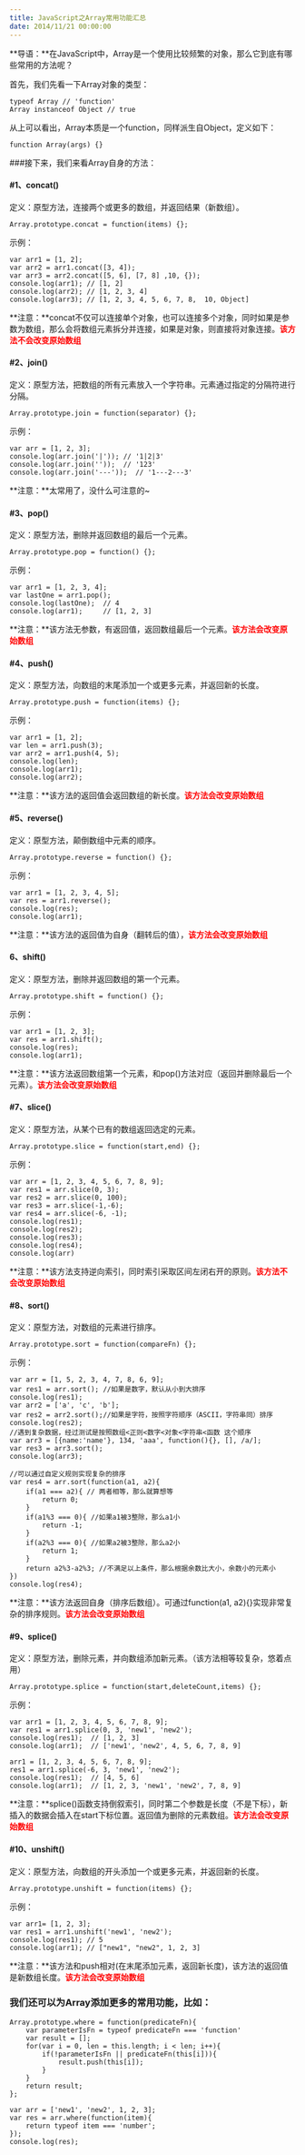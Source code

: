 ```yaml
---
title: JavaScript之Array常用功能汇总
date: 2014/11/21 00:00:00
---
```


**导语：**在JavaScript中，Array是一个使用比较频繁的对象，那么它到底有哪些常用的方法呢？

首先，我们先看一下Array对象的类型：

	typeof Array // 'function'
	Array instanceof Object // true

从上可以看出，Array本质是一个function，同样派生自Object，定义如下：

	function Array(args) {}

###接下来，我们来看Array自身的方法：

#### #1、concat()

定义：原型方法，连接两个或更多的数组，并返回结果（新数组）。

	Array.prototype.concat = function(items) {};

示例：

	var arr1 = [1, 2];
	var arr2 = arr1.concat([3, 4]);
	var arr3 = arr2.concat([5, 6], [7, 8] ,10, {});
	console.log(arr1); // [1, 2]
	console.log(arr2); // [1, 2, 3, 4]
	console.log(arr3); // [1, 2, 3, 4, 5, 6, 7, 8,  10, Object]

**注意：**concat不仅可以连接单个对象，也可以连接多个对象，同时如果是参数为数组，那么会将数组元素拆分并连接，如果是对象，则直接将对象连接。<span style="color:red;"><b>该方法不会改变原始数组</b></span>

#### #2、join()

定义：原型方法，把数组的所有元素放入一个字符串。元素通过指定的分隔符进行分隔。

	Array.prototype.join = function(separator) {};

示例：

	var arr = [1, 2, 3];
	console.log(arr.join('|')); // '1|2|3'
	console.log(arr.join(''));  // '123'
	console.log(arr.join('---'));  // '1---2---3'

**注意：**太常用了，没什么可注意的~

#### #3、pop()

定义：原型方法，删除并返回数组的最后一个元素。

	Array.prototype.pop = function() {};

示例：

	var arr1 = [1, 2, 3, 4];
	var lastOne = arr1.pop();
	console.log(lastOne);  // 4
	console.log(arr1);     // [1, 2, 3]

**注意：**该方法无参数，有返回值，返回数组最后一个元素。<span style="color:red;"><b>该方法会改变原始数组</b></span>

#### #4、push()

定义：原型方法，向数组的末尾添加一个或更多元素，并返回新的长度。

	Array.prototype.push = function(items) {};

示例：

	var arr1 = [1, 2];
	var len = arr1.push(3);
	var arr2 = arr1.push(4, 5);
	console.log(len);
	console.log(arr1);
	console.log(arr2);

**注意：**该方法的返回值会返回数组的新长度。<span style="color:red;"><b>该方法会改变原始数组</b></span>

#### #5、reverse()

定义：原型方法，颠倒数组中元素的顺序。

	Array.prototype.reverse = function() {};

示例：

	var arr1 = [1, 2, 3, 4, 5];
	var res = arr1.reverse();
	console.log(res);
	console.log(arr1);

**注意：**该方法的返回值为自身（翻转后的值），<span style="color:red;"><b>该方法会改变原始数组</b></span>

#### 6、shift()

定义：原型方法，删除并返回数组的第一个元素。

	Array.prototype.shift = function() {};

示例：

	var arr1 = [1, 2, 3];
	var res = arr1.shift();
	console.log(res);
	console.log(arr1);

**注意：**该方法返回数组第一个元素，和pop()方法对应（返回并删除最后一个元素）。<span style="color:red;"><b>该方法会改变原始数组</b></span>

#### #7、slice()

定义：原型方法，从某个已有的数组返回选定的元素。

	Array.prototype.slice = function(start,end) {};

示例：

	var arr = [1, 2, 3, 4, 5, 6, 7, 8, 9];
	var res1 = arr.slice(0, 3);
	var res2 = arr.slice(0, 100);
	var res3 = arr.slice(-1,-6);
	var res4 = arr.slice(-6, -1);
	console.log(res1);
	console.log(res2);
	console.log(res3);
	console.log(res4);
	console.log(arr)

**注意：**该方法支持逆向索引，同时索引采取区间左闭右开的原则。<span style="color:red;"><b>该方法不会改变原始数组</b></span>

#### #8、sort()

定义：原型方法，对数组的元素进行排序。

	Array.prototype.sort = function(compareFn) {};

示例：
	
	var arr = [1, 5, 2, 3, 4, 7, 8, 6, 9];
	var res1 = arr.sort(); //如果是数字，默认从小到大排序
	console.log(res1);
	var arr2 = ['a', 'c', 'b'];
	var res2 = arr2.sort();//如果是字符，按照字符顺序（ASCII，字符串同）排序
	console.log(res2);
	//遇到复杂数据，经过测试是按照数组<正则<数字<对象<字符串<函数 这个顺序
	var arr3 = [{name:'name'}, 134, 'aaa', function(){}, [], /a/];
	var res3 = arr3.sort();
	console.log(arr3);
	
	//可以通过自定义规则实现复杂的排序
	var res4 = arr.sort(function(a1, a2){
		if(a1 === a2){ // 两者相等，那么就算想等
			return 0;
		}
		if(a1%3 === 0){ //如果a1被3整除，那么a1小
			return -1;
		}
		if(a2%3 === 0){ //如果a2被3整除，那么a2小
			return 1;
		}
		return a2%3-a2%3; //不满足以上条件，那么根据余数比大小，余数小的元素小
	})
	console.log(res4);

**注意：**该方法返回自身（排序后数组）。可通过function(a1, a2){}实现非常复杂的排序规则。<span style="color:red;"><b>该方法会改变原始数组</b></span>

#### #9、splice()

定义：原型方法，删除元素，并向数组添加新元素。（该方法相等较复杂，悠着点用）

	Array.prototype.splice = function(start,deleteCount,items) {};

示例：

	var arr1 = [1, 2, 3, 4, 5, 6, 7, 8, 9];
	var res1 = arr1.splice(0, 3, 'new1', 'new2');
	console.log(res1);  // [1, 2, 3] 
	console.log(arr1);  // ['new1', 'new2', 4, 5, 6, 7, 8, 9] 

	arr1 = [1, 2, 3, 4, 5, 6, 7, 8, 9];
	res1 = arr1.splice(-6, 3, 'new1', 'new2');
	console.log(res1);  // [4, 5, 6]
	console.log(arr1);  // [1, 2, 3, 'new1', 'new2', 7, 8, 9]

**注意：**splice()函数支持倒叙索引，同时第二个参数是长度（不是下标），新插入的数据会插入在start下标位置。返回值为删除的元素数组。<span style="color:red;"><b>该方法会改变原始数组</b></span>


#### #10、unshift()

定义：原型方法，向数组的开头添加一个或更多元素，并返回新的长度。

	Array.prototype.unshift = function(items) {};

示例：

	var arr1= [1, 2, 3];
	var res1 = arr1.unshift('new1', 'new2');
	console.log(res1); // 5
	console.log(arr1); // ["new1", "new2", 1, 2, 3] 

**注意：**该方法和push相对(在末尾添加元素，返回新长度)，该方法的返回值是新数组长度。<span style="color:red;"><b>该方法会改变原始数组</b></span>

### 我们还可以为Array添加更多的常用功能，比如：
	
	Array.prototype.where = function(predicateFn){
	    var parameterIsFn = typeof predicateFn === 'function'
	    var result = [];
	    for(var i = 0, len = this.length; i < len; i++){
	        if(!parameterIsFn || predicateFn(this[i])){
	            result.push(this[i]);
	        }
	    }
	    return result;
	};
	
	var arr = ['new1', 'new2', 1, 2, 3];
	var res = arr.where(function(item){
	    return typeof item === 'number';
	});
	console.log(res);
	


